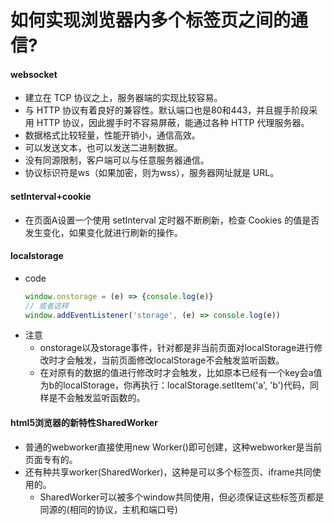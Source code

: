 # 如何实现浏览器内多个标签页之间的通信?
#### websocket
+ 建立在 TCP 协议之上，服务器端的实现比较容易。
+ 与 HTTP 协议有着良好的兼容性。默认端口也是80和443，并且握手阶段采用 HTTP 协议，因此握手时不容易屏蔽，能通过各种 HTTP 代理服务器。
+ 数据格式比较轻量，性能开销小，通信高效。
+ 可以发送文本，也可以发送二进制数据。
+ 没有同源限制，客户端可以与任意服务器通信。
+ 协议标识符是ws（如果加密，则为wss），服务器网址就是 URL。
#### setInterval+cookie
+ 在页面A设置一个使用 setInterval 定时器不断刷新，检查 Cookies 的值是否发生变化，如果变化就进行刷新的操作。
#### localstorage
+ code
  ```javascript
  window.onstorage = (e) => {console.log(e)}
  // 或者这样
  window.addEventListener('storage', (e) => console.log(e))
  ``` 
+ 注意
  + onstorage以及storage事件，针对都是非当前页面对localStorage进行修改时才会触发，当前页面修改localStorage不会触发监听函数。
  + 在对原有的数据的值进行修改时才会触发，比如原本已经有一个key会a值为b的localStorage，你再执行：localStorage.setItem('a', 'b')代码，同样是不会触发监听函数的。
#### html5浏览器的新特性SharedWorker
+ 普通的webworker直接使用new Worker()即可创建，这种webworker是当前页面专有的。
+ 还有种共享worker(SharedWorker)，这种是可以多个标签页、iframe共同使用的。
  + SharedWorker可以被多个window共同使用，但必须保证这些标签页都是同源的(相同的协议，主机和端口号)